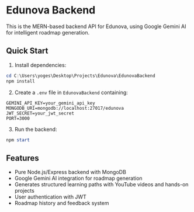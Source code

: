 # Edunova Backend

This is the MERN-based backend API for Edunova, using Google Gemini AI for intelligent roadmap generation.

## Quick Start

1. Install dependencies:

```powershell
cd C:\Users\yoges\Desktop\Projects\Edunova\EdunovaBackend
npm install
```

2. Create a `.env` file in `EdunovaBackend` containing:

```env
GEMINI_API_KEY=your_gemini_api_key
MONGODB_URI=mongodb://localhost:27017/edunova
JWT_SECRET=your_jwt_secret
PORT=3000
```

3. Run the backend:

```powershell
npm start
```

## Features
- Pure Node.js/Express backend with MongoDB
- Google Gemini AI integration for roadmap generation
- Generates structured learning paths with YouTube videos and hands-on projects
- User authentication with JWT
- Roadmap history and feedback system
